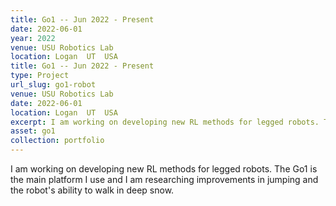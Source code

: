 ```yaml
---
title: Go1 -- Jun 2022 - Present
date: 2022-06-01
year: 2022
venue: USU Robotics Lab
location: Logan	 UT	 USA
title: Go1 -- Jun 2022 - Present
type: Project
url_slug: go1-robot
venue: USU Robotics Lab
date: 2022-06-01
location: Logan	 UT	 USA
excerpt: I am working on developing new RL methods for legged robots. The Go1 is the main platform I use	 and I am researching improvements in jumping and the robot&apos;s ability to walk in deep snow.
asset: go1
collection: portfolio
---
```


I am working on developing new RL methods for legged robots. The Go1 is the main platform I use	 and I am researching improvements in jumping and the robot&apos;s ability to walk in deep snow.
